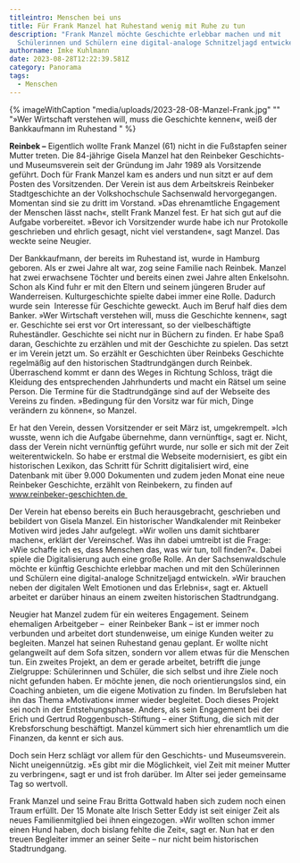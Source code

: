 ```yaml
---
titleintro: Menschen bei uns
title: Für Frank Manzel hat Ruhestand wenig mit Ruhe zu tun
description: "Frank Manzel möchte Geschichte erlebbar machen und mit
  Schülerinnen und Schülern eine digital-analoge Schnitzeljagd entwickeln. "
authorname: Imke Kuhlmann
date: 2023-08-28T12:22:39.581Z
category: Panorama
tags:
  - Menschen
---
```

{% imageWithCaption "media/uploads/2023-28-08-Manzel-Frank.jpg" "" "»Wer Wirtschaft verstehen will, muss die Geschichte kennen«, weiß der Bankkaufmann im Ruhestand " %}

**Reinbek –** Eigentlich wollte Frank Manzel (61) nicht in die Fußstapfen seiner Mutter treten. Die 84-jährige Gisela Manzel hat den Reinbeker Geschichts- und Museumsverein seit der Gründung im Jahr 1989 als Vorsitzende geführt. Doch für Frank Manzel kam es anders und nun sitzt er auf dem Posten des Vorsitzenden. Der Verein ist aus dem Arbeitskreis Reinbeker Stadtgeschichte an der Volkshochschule Sachsenwald hervorgegangen. Momentan sind sie zu dritt im Vorstand. »Das ehrenamtliche Engagement der Menschen lässt nach«, stellt Frank Manzel fest. Er hat sich gut auf die Aufgabe vorbereitet. »Bevor ich Vorsitzender wurde habe ich nur Protokolle geschrieben und ehrlich gesagt, nicht viel verstanden«, sagt Manzel. Das weckte seine Neugier. 

Der Bankkaufmann, der bereits im Ruhestand ist, wurde in Hamburg geboren. Als er zwei Jahre alt war, zog seine Familie nach Reinbek. Manzel hat zwei erwachsene Töchter und bereits einen zwei Jahre alten Enkelsohn. Schon als Kind fuhr er mit den Eltern und seinem jüngeren Bruder auf Wanderreisen. Kulturgeschichte spielte dabei immer eine Rolle. Dadurch wurde sein  Interesse für Geschichte geweckt. Auch im Beruf half dies dem Banker. »Wer Wirtschaft verstehen will, muss die Geschichte kennen«, sagt er. Geschichte sei erst vor Ort interessant, so der vielbeschäftigte Ruheständler. Geschichte sei nicht nur in Büchern zu finden. Er habe Spaß daran, Geschichte zu erzählen und mit der Geschichte zu spielen. Das setzt er im Verein jetzt um. So erzählt er Geschichten über Reinbeks Geschichte regelmäßig auf den historischen Stadtrundgängen durch Reinbek. Überraschend kommt er dann des Weges in Richtung Schloss, trägt die Kleidung des entsprechenden Jahrhunderts und macht ein Rätsel um seine Person. Die Termine für die Stadtrundgänge sind auf der Webseite des Vereins zu finden. »Bedingung für den Vorsitz war für mich, Dinge verändern zu können«, so Manzel. 

Er hat den Verein, dessen Vorsitzender er seit März ist, umgekrempelt. »Ich wusste, wenn ich die Aufgabe übernehme, dann vernünftig«, sagt er. Nicht, dass der Verein nicht vernünftig geführt wurde, nur solle er sich mit der Zeit weiterentwickeln. So habe er erstmal die Webseite modernisiert, es gibt ein historischen Lexikon, das Schritt für Schritt digitalisiert wird, eine Datenbank mit über 9.000 Dokumenten und zudem jeden Monat eine neue Reinbeker Geschichte, erzählt von Reinbekern, zu finden auf www.reinbeker-geschichten.de 

Der Verein hat ebenso bereits ein Buch herausgebracht, geschrieben und bebildert von Gisela Manzel. Ein historischer Wandkalender mit Reinbeker Motiven wird jedes Jahr aufgelegt. »Wir wollen uns damit sichtbarer machen«, erklärt der Vereinschef. Was ihn dabei umtreibt ist die Frage: »Wie schaffe ich es, dass Menschen das, was wir tun, toll finden?«. Dabei spiele die Digitalisierung auch eine große Rolle. An der Sachsenwaldschule möchte er künftig Geschichte erlebbar machen und mit den Schülerinnen und Schülern eine digital-analoge Schnitzeljagd entwickeln. »Wir brauchen neben der digitalen Welt Emotionen und das Erlebnis«, sagt er. Aktuell arbeitet er darüber hinaus an einem zweiten historischen Stadtrundgang. 

Neugier hat Manzel zudem für ein weiteres Engagement. Seinem ehemaligen Arbeitgeber –  einer Reinbeker Bank – ist er immer noch verbunden und arbeitet dort stundenweise, um einige Kunden weiter zu begleiten. Manzel hat seinen Ruhestand genau geplant. Er wollte nicht gelangweilt auf dem Sofa sitzen, sondern vor allem etwas für die Menschen tun. Ein zweites Projekt, an dem er gerade arbeitet, betrifft die junge Zielgruppe: Schülerinnen und Schüler, die sich selbst und ihre Ziele noch nicht gefunden haben. Er möchte jenen, die noch orientierungslos sind, ein Coaching anbieten, um die eigene Motivation zu finden. Im Berufsleben hat ihn das Thema »Motivation« immer wieder begleitet. Doch dieses Projekt sei noch in der Entstehungsphase. Anders, als sein Engagement bei der Erich und Gertrud Roggenbusch-Stiftung – einer Stiftung, die sich mit der Krebsforschung beschäftigt. Manzel kümmert sich hier ehrenamtlich um die Finanzen, da kennt er sich aus. 

Doch sein Herz schlägt vor allem für den Geschichts- und Museumsverein. Nicht uneigennützig. »Es gibt mir die Möglichkeit, viel Zeit mit meiner Mutter zu verbringen«, sagt er und ist froh darüber. Im Alter sei jeder gemeinsame Tag so wertvoll. 

Frank Manzel und seine Frau Britta Gottwald haben sich zudem noch einen Traum erfüllt. Der 15 Monate alte Irisch Setter Eddy ist seit einiger Zeit als neues Familienmitglied bei ihnen eingezogen. »Wir wollten schon immer einen Hund haben, doch bislang fehlte die Zeit«, sagt er. Nun hat er den treuen Begleiter immer an seiner Seite – nur nicht beim historischen Stadtrundgang.
